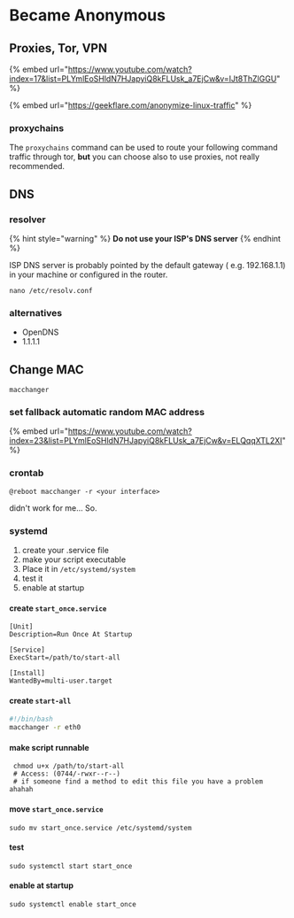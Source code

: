 # Became Anonymous

## Proxies, Tor, VPN

{% embed url="https://www.youtube.com/watch?index=17&list=PLYmlEoSHldN7HJapyiQ8kFLUsk_a7EjCw&v=IJt8ThZlGGU" %}

{% embed url="https://geekflare.com/anonymize-linux-traffic" %}

### proxychains <a href="#proxychains" id="proxychains"></a>

The `proxychains` command can be used to route your following command traffic through tor, **but** you can choose also to use proxies, not really recommended.

## DNS

### resolver

{% hint style="warning" %}
**Do not use your ISP's DNS server**
{% endhint %}

ISP DNS server is probably pointed by the default gateway ( e.g. 192.168.1.1) in your machine or configured in the router.

```
nano /etc/resolv.conf
```

### alternatives

* OpenDNS
* 1.1.1.1

## Change MAC

```
macchanger
```

### set fallback automatic random MAC address

{% embed url="https://www.youtube.com/watch?index=23&list=PLYmlEoSHldN7HJapyiQ8kFLUsk_a7EjCw&v=ELQqqXTL2XI" %}

### crontab

```
@reboot macchanger -r <your interface>
```

didn't work for me... So.

### systemd

1. create your .service file
2. make your script executable
3. Place it in `/etc/systemd/system`
4. test it
5. enable at startup

#### create `start_once.service`

```
[Unit]
Description=Run Once At Startup

[Service]
ExecStart=/path/to/start-all

[Install]
WantedBy=multi-user.target
```

#### create `start-all`

```bash
#!/bin/bash 
macchanger -r eth0
```

#### make script runnable

```
 chmod u+x /path/to/start-all
 # Access: (0744/-rwxr--r--) 
 # if someone find a method to edit this file you have a problem ahahah
```

#### move `start_once.service`

```
sudo mv start_once.service /etc/systemd/system
```

#### test

```
sudo systemctl start start_once
```

#### enable at startup

```
sudo systemctl enable start_once
```
